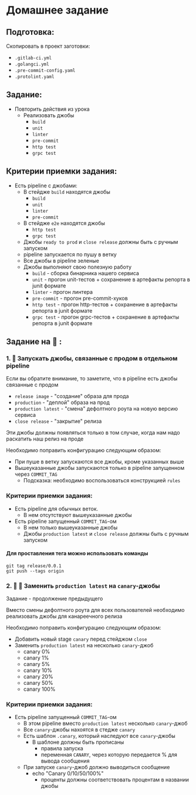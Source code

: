 # Домашнее задание

## Подготовка:

Скопировать в проект заготовки:
- `.gitlab-ci.yml`
- `.golangci.yml`
- `.pre-commit-config.yaml`
- `.protolint.yaml`

## Задание:

- Повторить действия из урока
  - Реализовать джобы
    - `build`
    - `unit`
    - `linter`
    - `pre-commit`
    - `http test`
    - `grpc test`

## Критерии приемки задания:
- Есть pipeline с джобами: 
  - В стейдже `build` находятся джобы
    - `build`
    - `unit`
    - `linter`
    - `pre-commit`
  - В стейдже `e2e` находятся джобы
    - `http test`
    - `grpc test`
  - Джобы `ready to prod` и `close release` должны быть с ручным запуском
  - pipeline запускается по пушу в ветку
  - Все джобы в pipeline зеленые
  - Джобы выполняют свою полезную работу
    - `build` - сборка бинарника нашего сервиса
    - `unit` - прогон unit-тестов + сохранение в артефакты репорта в junit формате
    - `linter` - прогон линтера
    - `pre-commit` - прогон pre-commit-хуков
    - `http test` - прогон http-тестов + сохранение в артефакты репорта в junit формате
    - `grpc test` - прогон grpc-тестов + сохранение в артефакты репорта в junit формате

## Задание на :gem: :
### 1. :gem: Запускать джобы, связанные с продом в отдельном pipeline
  Если вы обратите внимание, то заметите, что в pipeline есть джобы связанные с продом
  - `release image` - "создание" образа для прода 
  - `production` - "деплой" образа на прод
  - `production latest` - "смена" дефолтного роута на новую версию сервиса
  - `close release` - "закрытие" релиза

  Эти джобы должны появляться только в том случае, когда нам надо раскатить наш релиз на проде
  
  Необходимо поправить конфигурацию следующим образом:
  - При пуше в ветку запускаются все джобы, кроме указанных выше
  - Вышеуказанные джобы запускаются только в pipeline запущенном через `COMMIT_TAG`
    - Подсказка: необходимо воспользоваться конструкцией `rules`
  ### Критерии приемки задания:
  - Есть pipeline для обычных веток.
    - В нем отсутствуют вышеуказанные джобы
  - Есть pipeline запущенный `COMMIT_TAG`-ом
    - В нем только вышеуказанные джобы
    - Джобы `production latest` и `close release` должны быть с ручным запуском 

  #### Для проставления тега можно использовать команды
  ```shell
  git tag release/0.0.1       
  git push --tags origin 
  ```
### 2. :gem: :gem: Заменить `production latest` на `canary`-джобы
  Задание - продолжение предыдущего

  Вместо смены дефолтного роута для всех пользователей необходимо реализовать джобы для канареечного релиза
  
  Необходимо поправить конфигурацию следующим образом:
  - Добавить новый stage `canary` перед стейджом  `close`
  - Заменить `production latest` на несколько `canary`-джоб
    - canary 0%
    - canary 1%
    - canary 5%
    - canary 10%
    - canary 20%
    - canary 50%
    - canary 100%
  ### Критерии приемки задания:
  - Есть pipeline запущенный `COMMIT_TAG`-ом
    - В этом pipeline вместо `production latest` несколько `canary`-джоб
    - Все `canary`-джобы нахоятся в стедже `canary`
    - Есть шаблон `.canary`, который наследуют все `canary`-джобы
      - В шаблоне должны быть прописаны
        - правила запуска 
        - переменная `CANARY`, через которую передается % для вывода сообщения
    - При запуске `canary`-джоб должно выводиться сообщение
      - echo "Canary 0/10/50/100%"
        - проценты должны соответствовать процентам в названии джобы
